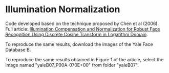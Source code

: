 # Illumination Normalization

Code developed based on the technique proposed by Chen et al (2006). Full article: [Illumination Compensation and Normalization for Robust Face Recognition Using Discrete Cosine Transform in Logarithm Domain](https://www.cin.ufpe.br/~if751/projetos/artigos/Illumination%20Compensation%20and%20Normalization%20for%20Robust%20Face%20Recognition%20Using%20Discrete%20Cosine%20Transform%20in%20Logarithm%20Domain.pdf).

To reproduce the same results, download the images of the Yale Face Database B.

To reproduce the same results obtained in Figure 1 of the article, select the image named "yaleB07_P00A-070E+00" from folder "yaleB07". 
